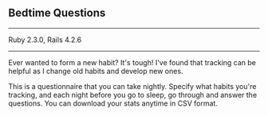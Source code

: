## Bedtime Questions
****
Ruby 2.3.0, Rails 4.2.6
****

Ever wanted to form a new habit? It's tough! I've found that tracking can be helpful as I change old habits and develop new ones.

This is a questionnaire that you can take nightly. Specify what habits you're tracking, and each night before you go to sleep, go through and answer the questions. You can download your stats anytime in CSV format.
